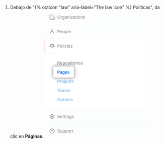 1. Debajo de "{% octicon "law" aria-label="The law icon" %} Políticas", da clic en **Páginas**. ![Pestaña de páginas en la barra lateral de la empresa](/assets/images/enterprise/business-accounts/pages-tab.png)
